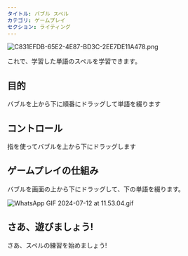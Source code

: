 ```yaml
---
タイトル: バブル スペル
カテゴリ: ゲームプレイ
セクション: ライティング
---
```

![C831EFDB-65E2-4E87-BD3C-2EE7DE11A478.png](https://help.Studycat.com/hc/article_attachments/34786813307289)

これで、学習した単語のスペルを学習できます。

## 目的

バブルを上から下に順番にドラッグして単語を綴ります

## コントロール

指を使ってバブルを上から下にドラッグします

## ゲームプレイの仕組み

バブルを画面の上から下にドラッグして、下の単語を綴ります。

![WhatsApp GIF 2024-07-12 at 11.53.04.gif](https://help.Studycat.com/hc/article_attachments/34964575773977)

## さあ、遊びましょう!

さあ、スペルの練習を始めましょう!